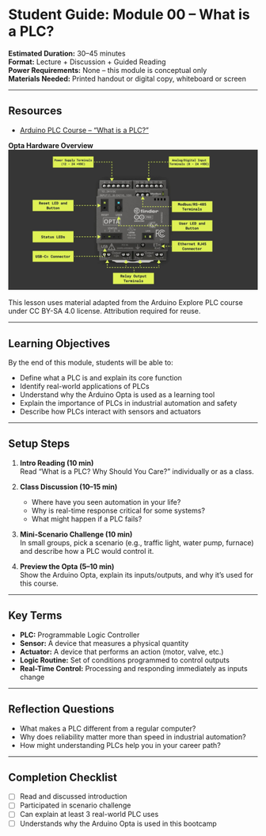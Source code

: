
# Student Guide: Module 00 – What is a PLC?

**Estimated Duration:** 30–45 minutes  
**Format:** Lecture + Discussion + Guided Reading  
**Power Requirements:** None – this module is conceptual only  
**Materials Needed:** Printed handout or digital copy, whiteboard or screen

---

## Resources

- [Arduino PLC Course – “What is a PLC?”](https://courses.arduino.cc/explore-plc/lessons/history-present-plc/)

**Opta Hardware Overview**
![Opta Hardware Overview](../../03_assets/00_what_is_a_plc/00_opta-characteristics.jpg)

This lesson uses material adapted from the Arduino Explore PLC course under CC BY-SA 4.0 license. Attribution required for reuse.

---

## Learning Objectives

By the end of this module, students will be able to:

- Define what a PLC is and explain its core function
- Identify real-world applications of PLCs
- Understand why the Arduino Opta is used as a learning tool
- Explain the importance of PLCs in industrial automation and safety
- Describe how PLCs interact with sensors and actuators

---

## Setup Steps

1. **Intro Reading (10 min)**  
   Read “What is a PLC? Why Should You Care?” individually or as a class.

2. **Class Discussion (10–15 min)**  
   - Where have you seen automation in your life?
   - Why is real-time response critical for some systems?
   - What might happen if a PLC fails?

3. **Mini-Scenario Challenge (10 min)**  
   In small groups, pick a scenario (e.g., traffic light, water pump, furnace) and describe how a PLC would control it.

4. **Preview the Opta (5–10 min)**  
   Show the Arduino Opta, explain its inputs/outputs, and why it’s used for this course.

---

## Key Terms

- **PLC:** Programmable Logic Controller
- **Sensor:** A device that measures a physical quantity
- **Actuator:** A device that performs an action (motor, valve, etc.)
- **Logic Routine:** Set of conditions programmed to control outputs
- **Real-Time Control:** Processing and responding immediately as inputs change

---

## Reflection Questions

- What makes a PLC different from a regular computer?
- Why does reliability matter more than speed in industrial automation?
- How might understanding PLCs help you in your career path?

---

## Completion Checklist

- [ ] Read and discussed introduction
- [ ] Participated in scenario challenge
- [ ] Can explain at least 3 real-world PLC uses
- [ ] Understands why the Arduino Opta is used in this bootcamp
